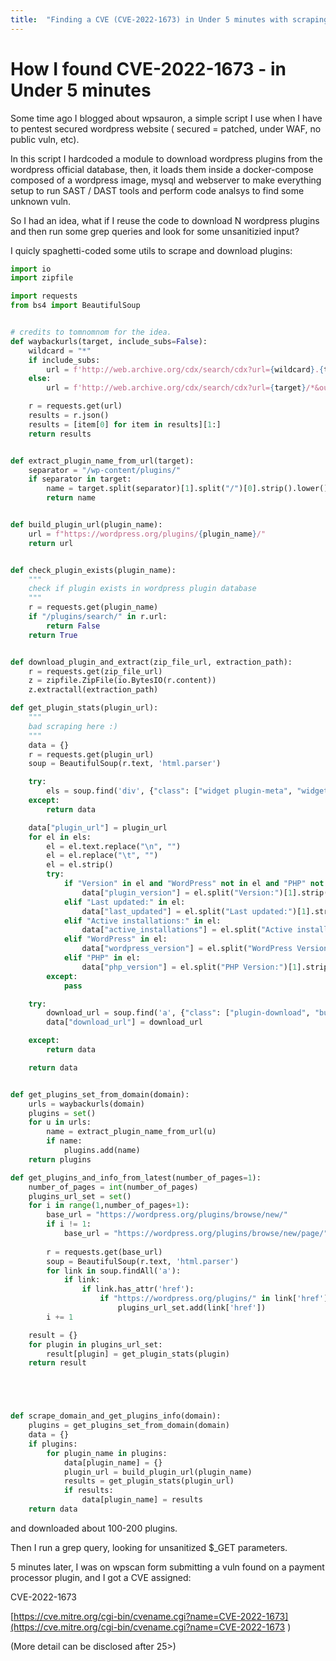 ```yaml
---
title:  "Finding a CVE (CVE-2022-1673) in Under 5 minutes with scraping and grep-fu"
---
```

# How I found  CVE-2022-1673 -  in Under 5 minutes


Some time ago I blogged about wpsauron, a simple script I use when I have to pentest secured wordpress website ( secured = patched, under WAF, no public vuln, etc). 


In this script I hardcoded a module to download wordpress plugins from the wordpress official database, then, it loads them inside a docker-compose composed of a wordpress image, mysql and webserver to make everything setup to run SAST / DAST tools and perform code analsys to find some unknown vuln.  



So I had an idea, what if I reuse the code to download N wordpress plugins and then run some grep queries and look for some unsanitizied input?

I quicly spaghetti-coded some utils to scrape and download plugins:

```python
import io
import zipfile

import requests
from bs4 import BeautifulSoup


# credits to tomnomnom for the idea.
def waybackurls(target, include_subs=False):
    wildcard = "*"
    if include_subs:
        url = f'http://web.archive.org/cdx/search/cdx?url={wildcard}.{target}/*&output=json&fl=original&collapse=urlkey'
    else:
        url = f'http://web.archive.org/cdx/search/cdx?url={target}/*&output=json&fl=original&collapse=urlkey'

    r = requests.get(url)
    results = r.json()
    results = [item[0] for item in results][1:]
    return results


def extract_plugin_name_from_url(target):
    separator = "/wp-content/plugins/"
    if separator in target:
        name = target.split(separator)[1].split("/")[0].strip().lower()
        return name


def build_plugin_url(plugin_name):
    url = f"https://wordpress.org/plugins/{plugin_name}/"
    return url


def check_plugin_exists(plugin_name):
    """
    check if plugin exists in wordpress plugin database
    """
    r = requests.get(plugin_name)
    if "/plugins/search/" in r.url:
        return False
    return True


def download_plugin_and_extract(zip_file_url, extraction_path):
    r = requests.get(zip_file_url)
    z = zipfile.ZipFile(io.BytesIO(r.content))
    z.extractall(extraction_path)

def get_plugin_stats(plugin_url):
    """
    bad scraping here :)
    """
    data = {}
    r = requests.get(plugin_url)
    soup = BeautifulSoup(r.text, 'html.parser')

    try:
        els = soup.find('div', {"class": ["widget plugin-meta", "widget"]}).find("ul").findAll("li")
    except:
        return data

    data["plugin_url"] = plugin_url
    for el in els:
        el = el.text.replace("\n", "")
        el = el.replace("\t", "")
        el = el.strip()
        try:
            if "Version" in el and "WordPress" not in el and "PHP" not in el:
                data["plugin_version"] = el.split("Version:")[1].strip()
            elif "Last updated:" in el:
                data["last_updated"] = el.split("Last updated:")[1].strip()
            elif "Active installations:" in el:
                data["active_installations"] = el.split("Active installations:")[1].strip()
            elif "WordPress" in el:
                data["wordpress_version"] = el.split("WordPress Version:")[1].strip()
            elif "PHP" in el:
                data["php_version"] = el.split("PHP Version:")[1].strip()
        except:
            pass

    try:
        download_url = soup.find('a', {"class": ["plugin-download", "button", "download-button", "button-large"]})["href"]
        data["download_url"] = download_url

    except:
        return data

    return data


def get_plugins_set_from_domain(domain):
    urls = waybackurls(domain)
    plugins = set()
    for u in urls:
        name = extract_plugin_name_from_url(u)
        if name:
            plugins.add(name)
    return plugins

def get_plugins_and_info_from_latest(number_of_pages=1): 
    number_of_pages = int(number_of_pages)
    plugins_url_set = set()
    for i in range(1,number_of_pages+1):
        base_url = "https://wordpress.org/plugins/browse/new/"
        if i != 1:
            base_url = "https://wordpress.org/plugins/browse/new/page/" + str(i) + "/"
    
        r = requests.get(base_url)
        soup = BeautifulSoup(r.text, 'html.parser')
        for link in soup.findAll('a'):
            if link:
                if link.has_attr('href'):
                    if "https://wordpress.org/plugins/" in link['href']:
                        plugins_url_set.add(link['href'])
        i += 1 

    result = {}
    for plugin in plugins_url_set:
        result[plugin] = get_plugin_stats(plugin)
    return result





def scrape_domain_and_get_plugins_info(domain):
    plugins = get_plugins_set_from_domain(domain)
    data = {}
    if plugins:
        for plugin_name in plugins:
            data[plugin_name] = {}
            plugin_url = build_plugin_url(plugin_name)
            results = get_plugin_stats(plugin_url)
            if results:
                data[plugin_name] = results
    return data

```


and downloaded about 100-200 plugins. 


Then I run a grep query, looking for unsanitized $_GET parameters. 


 5 minutes later, I was on wpscan form submitting a vuln found on a payment processor plugin, and I got a CVE assigned:

 CVE-2022-1673

[https://cve.mitre.org/cgi-bin/cvename.cgi?name=CVE-2022-1673](https://cve.mitre.org/cgi-bin/cvename.cgi?name=CVE-2022-1673
)


 (More detail can be disclosed after 25>)